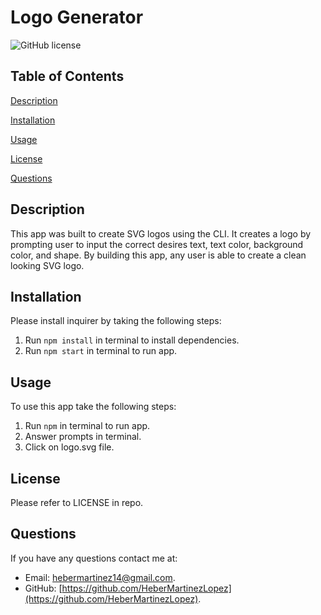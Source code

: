 # Logo Generator

![GitHub license](https://img.shields.io/badge/license-MIT-blue.svg)

## Table of Contents

[Description](#description)

[Installation](#installation)

[Usage](#usage)

[License](#license)

[Questions](#questions)

## Description

This app was built to create SVG logos using the CLI.
It creates a logo by prompting user to input the correct desires text, text color, background color, and shape.
By building this app, any user is able to create a clean looking SVG logo.

## Installation

Please install inquirer by taking the following steps:

1. Run `npm install` in terminal to install dependencies.
2. Run `npm start` in terminal to run app.

## Usage

To use this app take the following steps:

1. Run `npm` in terminal to run app.
2. Answer prompts in terminal.
3. Click on logo.svg file.

## License

Please refer to LICENSE in repo.

## Questions

If you have any questions contact me at:

- Email: [hebermartinez14@gmail.com](hebermartinez14@gmail.com).
- GitHub: [https://github.com/HeberMartinezLopez](https://github.com/HeberMartinezLopez).